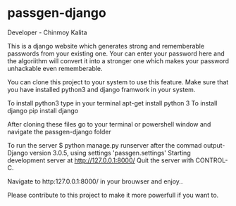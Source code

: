 # passgen-django
Developer - Chinmoy Kalita

This is a django website which generates strong and rememberable passwords from your existing one.
Your can enter your password here and the algoriithm will convert it into a stronger one which
makes your password unhackable even rememberable.

You can clone this project to your system to use this feature. 
Make sure that you have installed python3 and django framwork in your system.

To install python3 type in your terminal     apt-get install python 3
To install django     pip install django

After cloning these files  go to your terminal or powershell window and navigate the passgen-django folder

To run the server $ python manage.py runserver
after the commad output-
                           Django version 3.0.5, using settings 'passgen.settings'
                           Starting development server at http://127.0.0.1:8000/
                           Quit the server with CONTROL-C.
                           
Navigate to http:127.0.0.1:8000/ in your brouwser and enjoy..

Please contribute to this project to make it more powerfull if you want to.

                           
